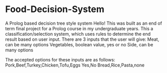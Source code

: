 # Food-Decision-System
A Prolog based decision tree style system 
Hello! 
This was built as an end of term final project for a Prolog course in my undergraduate years. This a classification/selection system, which uses rules to determine the end result based on user input. 
There are 3 inputs that the user will give:
Meat, can be many options
Vegetables, boolean value, yes or no
Side, can be many options

The accepted options for these inputs are as follows:
Pork,Beef,Turkey,Chicken,Tofu,Eggs
Yes,No
Bread,Rice,Pasta,none
